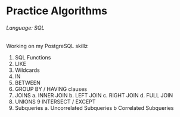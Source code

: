 # Practice Algorithms

###### Language: SQL

Working on my PostgreSQL skillz

1. SQL Functions
2. LIKE
3. Wildcards
4. IN
5. BETWEEN
6. GROUP BY / HAVING clauses
7. JOINS
  a. INNER JOIN
  b. LEFT JOIN
  c. RIGHT JOIN
  d. FULL JOIN
8. UNIONS
9 INTERSECT / EXCEPT
10. Subqueries
  a. Uncorrelated Subqueries
  b Correlated Subqueries
